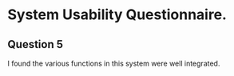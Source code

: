 # System Usability Questionnaire.

## Question 5

I found the various functions in this system were well integrated.

